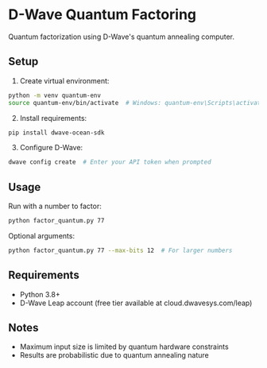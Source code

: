 # D-Wave Quantum Factoring

Quantum factorization using D-Wave's quantum annealing computer.

## Setup

1. Create virtual environment:
```bash
python -m venv quantum-env
source quantum-env/bin/activate  # Windows: quantum-env\Scripts\activate
```

2. Install requirements:
```bash
pip install dwave-ocean-sdk
```

3. Configure D-Wave:
```bash
dwave config create  # Enter your API token when prompted
```

## Usage

Run with a number to factor:
```bash
python factor_quantum.py 77
```

Optional arguments:
```bash
python factor_quantum.py 77 --max-bits 12  # For larger numbers
```

## Requirements

- Python 3.8+
- D-Wave Leap account (free tier available at cloud.dwavesys.com/leap)

## Notes

- Maximum input size is limited by quantum hardware constraints
- Results are probabilistic due to quantum annealing nature